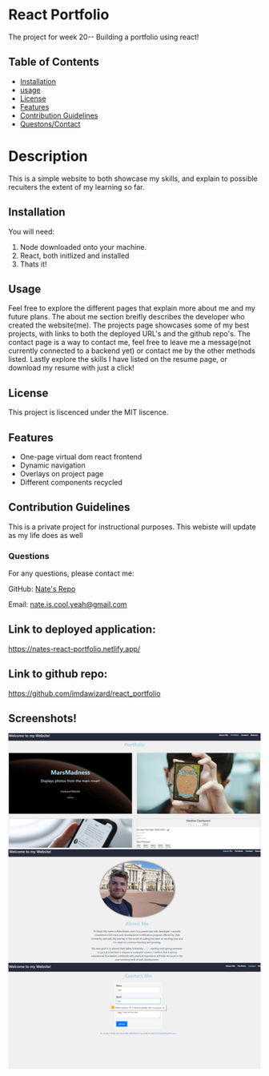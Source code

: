 # React Portfolio
The project for week 20-- Building a portfolio using react!

## Table of Contents
 - [Installation](#installation)
 - [usage](#usage)
 - [License](#license)
 - [Features](#featues)
 - [Contribution Guidelines](#contributing)
 - [Questons/Contact](#questions)


# Description
This is a simple website to both showcase my skills, and explain to possible recuiters the extent of my learning so far.

## Installation
You will need:
1. Node downloaded onto your machine.
2. React, both initlized and installed
3. Thats it!

## Usage
Feel free to explore the different pages that explain more about me and my future plans. The about me section breifly describes the developer who created the website(me). The projects page showcases some of my best projects, with links to both the deployed URL's and the github repo's. The contact page is a way to contact me, feel free to leave me a message(not currently connected to a backend yet) or contact me by the other methods listed. Lastly explore the skills I have listed on the resume page, or download my resume with just a click!

## License
This project is liscenced under the MIT liscence.

## Features
- One-page virtual dom react frontend
- Dynamic navigation
- Overlays on project page
- Different components recycled


## Contribution Guidelines
This is a private project for instructional purposes. This webiste will update as my life does as well

### Questions
For any questions, please contact me:

GitHub: [Nate's Repo](https://github.com/imdawizard)

Email: nate.is.cool.yeah@gmail.com

## Link to deployed application:
https://nates-react-portfolio.netlify.app/ 

## Link to github repo:
https://github.com/imdawizard/react_portfolio


## Screenshots!
![Portfolio page](image.png)
![About me page](image-1.png)
![Contact me page](image-2.png)
